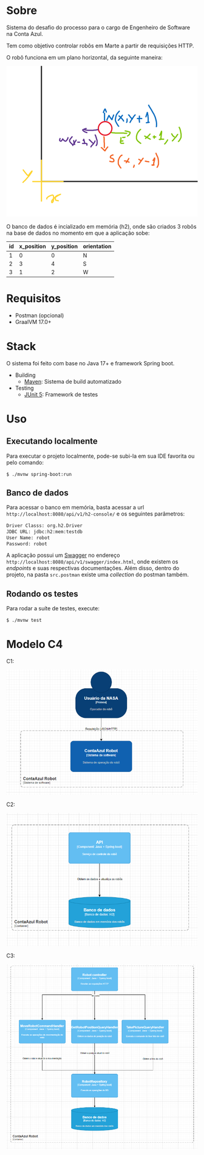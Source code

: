# Sobre

Sistema do desafio do processo para o cargo de Engenheiro de Software na Conta Azul. 

Tem como objetivo controlar robôs em Marte a partir de requisições HTTP.

O robô funciona em um plano horizontal, da seguinte maneira:

![img.png](src/main/resources/static/img.png)

O banco de dados é incializado em memória (h2), onde são criados 3 robôs na base de dados no momento 
em que a aplicação sobe:

| id | x_position | y_position | orientation |
|----|------------|------------|-------------|
| 1  | 0          | 0          | N           |
| 2  | 3          | 4          | S           |
| 3  | 1          | 2          | W           |

# Requisitos

* Postman (opcional)
* GraalVM 17.0+

# Stack

O sistema foi feito com base no Java 17+ e framework Spring boot.

* Building
    * [Maven](https://maven.apache.org/guides/index.html): Sistema de build automatizado
* Testing
    * [JUnit 5](https://junit.org/junit5/docs/current/user-guide/): Framework de testes


# Uso

## Executando localmente

Para executar o projeto localmente, pode-se subi-la em sua IDE favorita ou pelo comando:

```
$ ./mvnw spring-boot:run
```

## Banco de dados
Para acessar o banco em memória, basta acessar a url `http://localhost:8080/api/v1/h2-console/` e os seguintes parâmetros:

```
Driver Classs: org.h2.Driver
JDBC URL: jdbc:h2:mem:testdb
User Name: robot
Password: robot
```


A aplicação possui um [Swagger](https://swagger.io/) no endereço `http://localhost:8080/api/v1/swagger/index.html`, 
onde existem os _endpoints_ e suas respectivas documentações. Além disso, dentro do projeto, na pasta `src.postman` 
existe uma _collection_ do postman também.

## Rodando os testes

Para rodar a suíte de testes, execute:

```
$ ./mvnw test
```

# Modelo C4

C1:

![img_1.png](src/main/resources/static/img_1.png)

C2:

![img_2.png](src/main/resources/static/img_2.png)

C3: 

![img_4.png](src/main/resources/static/img_4.png)